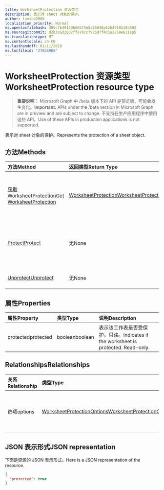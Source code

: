 ```yaml
---
title: WorksheetProtection 资源类型
description: 表示对 sheet 对象的保护。
author: lumine2008
localization_priority: Normal
ms.openlocfilehash: 489c7b49130b66575e5a25048e1264919118d892
ms.sourcegitcommit: d2b3ca32602ffa76cc7925d7f4d1e2258e611ea5
ms.translationtype: MT
ms.contentlocale: zh-CN
ms.lasthandoff: 01/11/2019
ms.locfileid: "27856908"
---
```

# <a name="worksheetprotection-resource-type"></a><span data-ttu-id="5603c-103">WorksheetProtection 资源类型</span><span class="sxs-lookup"><span data-stu-id="5603c-103">WorksheetProtection resource type</span></span>

> <span data-ttu-id="5603c-104">**重要说明：** Microsoft Graph 中 /beta 版本下的 API 是预览版，可能会发生变化。</span><span class="sxs-lookup"><span data-stu-id="5603c-104">**Important:** APIs under the /beta version in Microsoft Graph are in preview and are subject to change.</span></span> <span data-ttu-id="5603c-105">不支持在生产应用程序中使用这些 API。</span><span class="sxs-lookup"><span data-stu-id="5603c-105">Use of these APIs in production applications is not supported.</span></span>

<span data-ttu-id="5603c-106">表示对 sheet 对象的保护。</span><span class="sxs-lookup"><span data-stu-id="5603c-106">Represents the protection of a sheet object.</span></span>


## <a name="methods"></a><span data-ttu-id="5603c-107">方法</span><span class="sxs-lookup"><span data-stu-id="5603c-107">Methods</span></span>

| <span data-ttu-id="5603c-108">方法</span><span class="sxs-lookup"><span data-stu-id="5603c-108">Method</span></span>           | <span data-ttu-id="5603c-109">返回类型</span><span class="sxs-lookup"><span data-stu-id="5603c-109">Return Type</span></span>    |<span data-ttu-id="5603c-110">说明</span><span class="sxs-lookup"><span data-stu-id="5603c-110">Description</span></span>|
|:---------------|:--------|:----------|
|[<span data-ttu-id="5603c-111">获取 WorksheetProtection</span><span class="sxs-lookup"><span data-stu-id="5603c-111">Get WorksheetProtection</span></span>](../api/worksheetprotection-get.md) | [<span data-ttu-id="5603c-112">WorksheetProtection</span><span class="sxs-lookup"><span data-stu-id="5603c-112">WorksheetProtection</span></span>](worksheetprotection.md) |<span data-ttu-id="5603c-113">读取 worksheetProtection 对象的属性和关系。</span><span class="sxs-lookup"><span data-stu-id="5603c-113">Read properties and relationships of worksheetProtection object.</span></span>|
|[<span data-ttu-id="5603c-114">Protect</span><span class="sxs-lookup"><span data-stu-id="5603c-114">Protect</span></span>](../api/worksheetprotection-protect.md)|<span data-ttu-id="5603c-115">无</span><span class="sxs-lookup"><span data-stu-id="5603c-115">None</span></span>|<span data-ttu-id="5603c-p102">保护工作表。如果工作表处于受保护状态，则会引发它。</span><span class="sxs-lookup"><span data-stu-id="5603c-p102">Protect a worksheet. It throws if the worksheet has been protected.</span></span>|
|[<span data-ttu-id="5603c-118">Unprotect</span><span class="sxs-lookup"><span data-stu-id="5603c-118">Unprotect</span></span>](../api/worksheetprotection-unprotect.md)|<span data-ttu-id="5603c-119">无</span><span class="sxs-lookup"><span data-stu-id="5603c-119">None</span></span>|<span data-ttu-id="5603c-120">解除工作表保护</span><span class="sxs-lookup"><span data-stu-id="5603c-120">Unprotect a worksheet</span></span>|

## <a name="properties"></a><span data-ttu-id="5603c-121">属性</span><span class="sxs-lookup"><span data-stu-id="5603c-121">Properties</span></span>
| <span data-ttu-id="5603c-122">属性</span><span class="sxs-lookup"><span data-stu-id="5603c-122">Property</span></span>     | <span data-ttu-id="5603c-123">类型</span><span class="sxs-lookup"><span data-stu-id="5603c-123">Type</span></span>   |<span data-ttu-id="5603c-124">说明</span><span class="sxs-lookup"><span data-stu-id="5603c-124">Description</span></span>|
|:---------------|:--------|:----------|
|<span data-ttu-id="5603c-125">protected</span><span class="sxs-lookup"><span data-stu-id="5603c-125">protected</span></span>|<span data-ttu-id="5603c-126">boolean</span><span class="sxs-lookup"><span data-stu-id="5603c-126">boolean</span></span>|<span data-ttu-id="5603c-p103">表示该工作表是否受保护。只读。</span><span class="sxs-lookup"><span data-stu-id="5603c-p103">Indicates if the worksheet is protected.  Read-only.</span></span>|

## <a name="relationships"></a><span data-ttu-id="5603c-129">Relationships</span><span class="sxs-lookup"><span data-stu-id="5603c-129">Relationships</span></span>
| <span data-ttu-id="5603c-130">关系</span><span class="sxs-lookup"><span data-stu-id="5603c-130">Relationship</span></span> | <span data-ttu-id="5603c-131">类型</span><span class="sxs-lookup"><span data-stu-id="5603c-131">Type</span></span>   |<span data-ttu-id="5603c-132">说明</span><span class="sxs-lookup"><span data-stu-id="5603c-132">Description</span></span>|
|:---------------|:--------|:----------|
|<span data-ttu-id="5603c-133">选项</span><span class="sxs-lookup"><span data-stu-id="5603c-133">options</span></span>|[<span data-ttu-id="5603c-134">WorksheetProtectionOptions</span><span class="sxs-lookup"><span data-stu-id="5603c-134">WorksheetProtectionOptions</span></span>](worksheetprotectionoptions.md)|<span data-ttu-id="5603c-p104">工作表保护选项。只读。</span><span class="sxs-lookup"><span data-stu-id="5603c-p104">Sheet protection options. Read-only.</span></span>|

## <a name="json-representation"></a><span data-ttu-id="5603c-137">JSON 表示形式</span><span class="sxs-lookup"><span data-stu-id="5603c-137">JSON representation</span></span>

<span data-ttu-id="5603c-138">下面是资源的 JSON 表示形式。</span><span class="sxs-lookup"><span data-stu-id="5603c-138">Here is a JSON representation of the resource.</span></span>

<!-- {
  "blockType": "resource",
  "optionalProperties": [

  ],
  "@odata.type": "microsoft.graph.worksheetProtection"
}-->

```json
{
  "protected": true
}

```

<!-- uuid: 8fcb5dbc-d5aa-4681-8e31-b001d5168d79
2015-10-25 14:57:30 UTC -->
<!-- {
  "type": "#page.annotation",
  "description": "WorksheetProtection resource",
  "keywords": "",
  "section": "documentation",
  "tocPath": ""
}-->
